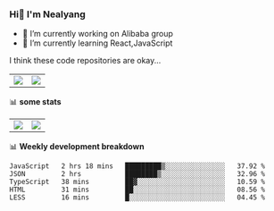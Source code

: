 ### Hi👋 I'm Nealyang

- 🔭 I’m currently working on Alibaba group
- 🌱 I’m currently learning React,JavaScript


I think these code repositories are okay...

<table>
  <tbody>
    <tr>
      <td>
        <a href="https://github.com/Nealyang/React-Express-Blog-Demo">
          <img align="center" src="https://github-readme-stats.vercel.app/api/pin/?username=Nealyang&repo=React-Express-Blog-Demo&theme=chartreuse-dark" />
        </a>
      </td>
       <td>
        <a href="https://github.com/Nealyang/PersonalBlog">
          <img align="center" src="https://github-readme-stats.vercel.app/api/pin/?username=Nealyang&repo=PersonalBlog&theme=chartreuse-dark" />
        </a>
      </td>
    </tr>
  </tbody>
</table>

📊 **some stats**


<table>
  <tbody>
    <tr>
      <td>
          <img align="center" src="https://github-readme-stats.vercel.app/api?username=Nealyang&theme=chartreuse-dark&show_icons=true" />
      </td>
       <td>
          <img align="center" src="https://github-readme-stats.vercel.app/api/top-langs/?username=Nealyang&theme=chartreuse-dark" />
      </td>
    </tr>
  </tbody>
</table>

📊 **Weekly development breakdown**

<!--START_SECTION:waka-->
```text
JavaScript   2 hrs 18 mins   █████████▒░░░░░░░░░░░░░░░   37.92 % 
JSON         2 hrs           ████████▒░░░░░░░░░░░░░░░░   32.96 % 
TypeScript   38 mins         ██▓░░░░░░░░░░░░░░░░░░░░░░   10.59 % 
HTML         31 mins         ██░░░░░░░░░░░░░░░░░░░░░░░   08.56 % 
LESS         16 mins         █░░░░░░░░░░░░░░░░░░░░░░░░   04.45 % 
```
<!--END_SECTION:waka-->
